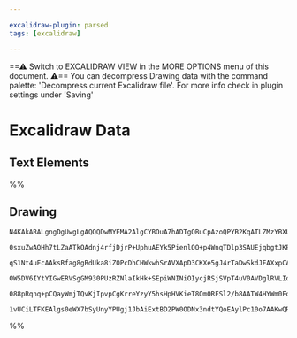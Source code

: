 ```yaml
---

excalidraw-plugin: parsed
tags: [excalidraw]

---
```

==⚠  Switch to EXCALIDRAW VIEW in the MORE OPTIONS menu of this document. ⚠== You can decompress Drawing data with the command palette: 'Decompress current Excalidraw file'. For more info check in plugin settings under 'Saving'


# Excalidraw Data
## Text Elements
%%
## Drawing
```compressed-json
N4KAkARALgngDgUwgLgAQQQDwMYEMA2AlgCYBOuA7hADTgQBuCpAzoQPYB2KqATLZMzYBXUtiRoIACyhQ4zZAHoFAc0JRJQgEYA6bGwC2CgF7N6hbEcK4OCtptbErHALRY8RMpWdx8Q1TdIEfARcZgRmBShcZQUebQBWbQAGGjoghH0EDihmbgBtcDBQMBKIEm4IAA1nfXikngA1AGUAFgAhAGYABQA2DgB1YgAlek1+gHlUkshYRArA7CiOZWCp

0sxuZwAOHh7tLZaATkOAdnj4rfjDjrP+UphuAEYk5PienlOO+p4WnqTDlp3SAUEjqbgtJKPBLHU7nS7XW6FSCSBCEZTSJ6HOInGFbE44j49PHxIEQawrcSoJKk5hQUhsADWCAAwmx8GxSBUAMSPBC83lrSCaXDYBnKelCDjEVnszkSOnWZhwXCBbKCiAAM0I+HwTVgqwkgg86tp9KZ/VBkm4fCREFNjIQepgBvQRvKpIl6I44VyaEepLYyuwagef

qS1Nt4uEcAAksRfag8gBdUka8iZOPcDhCHWkwhSrAVXApD3CKXe5gJ4rTaDwSkdJEAXxpCAQxG4AJOj2OHS2pMYLHYXDQPA6/aYrE4ADlOGJrUl4o8ej1Do8tj088wACLpKBt7h0oQIUmaMvEACiwUy2QT2dztqEcGIuD37b9Jx4Z3Xhz+PE/pKIDgGSzHN8AAthRX3NANQIMJCkbcAUzoXA4DgPUX0patoBRTIKmfUhgLuBhCAQCg2hFMUJSlGU

OW5DV6IYtYIGwERVSgGM930PUzRZNlaIkHk+SEpiWNINiOIycjRSjSVpT4uV0AVDglRVLIoBE1i1Ik/QADFtV1fVKTtNl3UKZjNOybTuIdC1iDBEciNE8TOOspknRdYzjUciz2M4oZhC9H0nm8sStM48YgxDJ5wxC5yMh0zgoB03B9G1UNUBJMynLC+LEqaQgjEpHgI1KbLLM4gAVLAoAAQSIZRh3QYINXU2Kcq4qJSFqsS2AoFFcDfVA7zArKfO

088pRqnq+pCQayWmjTQvKjIpvpCgKrreYzyY5hsHpHVKieT8Om0RFSl2/b8AATW4HYWm0Fo3lHfEsR/LY+zMow2AMbhq0gegCCPJ54La5b9H82SKwTCAqPbIjxRIfLCvneHSERvc4G4TLSgR4gAFk2GIBAJtwTRgkGmD8DCVGSBohS/ogNo2Tm0hlGFAAKHhHhOaheG53muZ5qkEgASnVIYEGUHMVXmNncE5r4BcV3hlZeeIxZB0alqgVyEAiqAh

1vUCiLTFKEAlgs0eWX7bSyUnyYPUgj1JbAiExtBD2PW0ODNx3ndtYQoEAylPc10o7AAKwQRZmCaH24AJomSbJqDUEp6mzJFA3GAq778BtmtZiMsJgkWId1RY2kDA2uY0GG8DIIp2CvZrfBQlqsuc7zkCdXg8BmzoLVgirBDGyAA=
```
%%